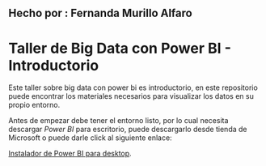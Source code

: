 ## Hecho por : Fernanda Murillo Alfaro
# Taller de Big Data con Power BI - Introductorio


Este taller  sobre big data con power bi es introductorio, en este repositorio puede encontrar los materiales necesarios para visualizar los datos en su propio entorno.

Antes de empezar debe tener el entorno listo, por lo cual necesita descargar *Power BI* para escritorio, puede descargarlo desde tienda de Microsoft o puede darle click al siguiente enlace:

[Instalador de Power BI para desktop](https://powerbi.microsoft.com/es-es/desktop/).


